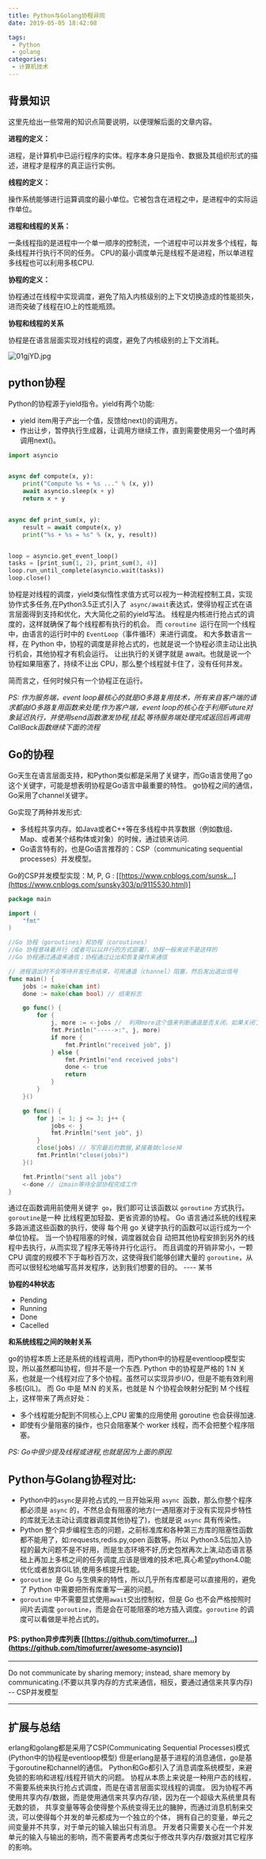 ```yaml
---
title: Python与Golang协程异同
date: 2019-05-05 18:42:08

tags:
 - Python
 - golang
categories:
 - 计算机技术
---
```



## 背景知识
<!-- more -->

这里先给出一些常用的知识点简要说明，以便理解后面的文章内容。

**进程的定义：**


进程，是计算机中已运行程序的实体。程序本身只是指令、数据及其组织形式的描述，进程才是程序的真正运行实例。

**线程的定义：**

操作系统能够进行运算调度的最小单位。它被包含在进程之中，是进程中的实际运作单位。

**进程和线程的关系：**

一条线程指的是进程中一个单一顺序的控制流，一个进程中可以并发多个线程，每条线程并行执行不同的任务。
CPU的最小调度单元是线程不是进程，所以单进程多线程也可以利用多核CPU.

**协程的定义：**

协程通过在线程中实现调度，避免了陷入内核级别的上下文切换造成的性能损失，进而突破了线程在IO上的性能瓶颈。

**协程和线程的关系**

协程是在语言层面实现对线程的调度，避免了内核级别的上下文消耗。

![01gjYD.jpg](https://s1.ax1x.com/2020/10/03/01gjYD.jpg)



## python协程

Python的协程源于yield指令。yield有两个功能:

- yield item用于产出一个值，反馈给next()的调用方。
- 作出让步，暂停执行生成器，让调用方继续工作，直到需要使用另一个值时再调用next()。

```python
import asyncio


async def compute(x, y):
    print("Compute %s + %s ..." % (x, y))
    await asyncio.sleep(x + y)
    return x + y


async def print_sum(x, y):
    result = await compute(x, y)
    print("%s + %s = %s" % (x, y, result))


loop = asyncio.get_event_loop()
tasks = [print_sum(1, 2), print_sum(3, 4)]
loop.run_until_complete(asyncio.wait(tasks))
loop.close()
```

协程是对线程的调度，yield类似惰性求值方式可以视为一种流程控制工具，实现协作式多任务,在Python3.5正式引入了` async/await`表达式，使得协程正式在语言层面得到支持和优化，大大简化之前的yield写法。
线程是内核进行抢占式的调度的，这样就确保了每个线程都有执行的机会。
而 `coroutine `运行在同一个线程中，由语言的运行时中的 `EventLoop`（事件循环）来进行调度。
和大多数语言一样，在 Python 中，协程的调度是非抢占式的，也就是说一个协程必须主动让出执行机会，其他协程才有机会运行。
让出执行的关键字就是 await。也就是说一个协程如果阻塞了，持续不让出 CPU，那么整个线程就卡住了，没有任何并发。

简而言之，任何时候只有一个协程正在运行。

*PS: 作为服务端，event loop最核心的就是IO多路复用技术，所有来自客户端的请求都由IO多路复用函数来处理;作为客户端，event loop的核心在于利用Future对象延迟执行，并使用send函数激发协程,挂起,等待服务端处理完成返回后再调用CallBack函数继续下面的流程*

## Go的协程

Go天生在语言层面支持，和Python类似都是采用了关键字，而Go语言使用了go这个关键字，可能是想表明协程是Go语言中最重要的特性。
go协程之间的通信，Go采用了channel关键字。

Go实现了两种并发形式:

- 多线程共享内存。如Java或者C++等在多线程中共享数据（例如数组、Map、或者某个结构体或对象）的时候，通过锁来访问.
- Go语言特有的，也是Go语言推荐的：CSP（communicating sequential processes）并发模型。

Go的CSP并发模型实现：M, P, G : [[https://www.cnblogs.com/sunsk...](https://www.cnblogs.com/sunsky303/p/9115530.html)]

```go
package main

import (
    "fmt"
)

//Go 协程（goroutines）和协程（coroutines）
//Go 协程意味着并行（或者可以以并行的方式部署），协程一般来说不是这样的
//Go 协程通过通道来通信；协程通过让出和恢复操作来通信

// 进程退出时不会等待并发任务结束，可用通道（channel）阻塞，然后发出退出信号
func main() {
    jobs := make(chan int)
    done := make(chan bool) // 结束标志

    go func() {
        for {
            j, more := <-jobs //  利用more这个值来判断通道是否关闭，如果关闭了，那么more的值为false，并且通知给通道done
            fmt.Println("----->:", j, more)
            if more {
                fmt.Println("received job", j)
            } else {
                fmt.Println("end received jobs")
                done <- true
                return
            }
        }
    }()

    go func() {
        for j := 1; j <= 3; j++ {
            jobs <- j
            fmt.Println("sent job", j)
        }
        close(jobs) // 写完最后的数据,紧接着就close掉
        fmt.Println("close(jobs)")
    }()

    fmt.Println("sent all jobs")
    <-done // 让main等待全部协程完成工作
}
```

通过在函数调用前使用关键字` go`，我们即可让该函数以 `goroutine` 方式执行。`goroutine`是一种 比线程更加轻盈、更省资源的协程。
Go 语言通过系统的线程来多路派遣这些函数的执行，使得 每个用 go 关键字执行的函数可以运行成为一个单位协程。
当一个协程阻塞的时候，调度器就会自 动把其他协程安排到另外的线程中去执行，从而实现了程序无等待并行化运行。
而且调度的开销非常小，一颗 CPU 调度的规模不下于每秒百万次，这使得我们能够创建大量的 `goroutine`，从而可以很轻松地编写高并发程序，达到我们想要的目的。 ---- 某书

**协程的4种状态**

- Pending
- Running
- Done
- Cacelled

**和系统线程之间的映射关系**

go的协程本质上还是系统的线程调用，而Python中的协程是eventloop模型实现，所以虽然都叫协程，但并不是一个东西.
Python 中的协程是严格的 1:N 关系，也就是一个线程对应了多个协程。虽然可以实现异步I/O，但是不能有效利用多核(GIL)。
而 Go 中是 M:N 的关系，也就是 N 个协程会映射分配到 M 个线程上，这样带来了两点好处：

- 多个线程能分配到不同核心上,CPU 密集的应用使用 goroutine 也会获得加速.
- 即使有少量阻塞的操作，也只会阻塞某个 worker 线程，而不会把整个程序阻塞。

*PS: Go中很少提及线程或进程,也就是因为上面的原因.*

## Python与Golang协程对比:

- Python中的`async`是非抢占式的,一旦开始采用 `async `函数，那么你整个程序都必须是 `async` 的，不然总会有阻塞的地方(一遇阻塞对于没有实现异步特性的库就无法主动让调度器调度其他协程了)，也就是说 `async` 具有传染性。
- Python 整个异步编程生态的问题，之前标准库和各种第三方库的阻塞性函数都不能用了，如:requests,redis.py,open 函数等。所以 Python3.5后加入协程的最大问题不是不好用，而是生态环境不好,历史包袱再次上演,动态语言基础上再加上多核之间的任务调度,应该是很难的技术吧,真心希望python4.0能优化或者放弃GIL锁,使用多核提升性能。
- `goroutine `是 Go 与生俱来的特性，所以几乎所有库都是可以直接用的，避免了 Python 中需要把所有库重写一遍的问题。
- `goroutine` 中不需要显式使用` await `交出控制权，但是 Go 也不会严格按照时间片去调度 `goroutine`，而是会在可能阻塞的地方插入调度。`goroutine` 的调度可以看做是半抢占式的。

#### PS: python异步库列表 [[https://github.com/timofurrer...](https://github.com/timofurrer/awesome-asyncio)]

------

Do not communicate by sharing memory; instead, share memory by communicating.(不要以共享内存的方式来通信，相反，要通过通信来共享内存) -- CSP并发模型

------

## 扩展与总结

erlang和golang都是采用了CSP(Communicating Sequential Processes)模式(Python中的协程是eventloop模型)
但是erlang是基于进程的消息通信，go是基于goroutine和channel的通信。
Python和Go都引入了消息调度系统模型，来避免锁的影响和进程/线程开销大的问题。
协程从本质上来说是一种用户态的线程，不需要系统来执行抢占式调度，而是在语言层面实现线程的调度。
因为协程不再使用共享内存/数据，而是使用通信来共享内存/锁，因为在一个超级大系统里具有无数的锁，
共享变量等等会使得整个系统变得无比的臃肿，而通过消息机制来交流，可以使得每个并发的单元都成为一个独立的个体，
拥有自己的变量，单元之间变量并不共享，对于单元的输入输出只有消息。
开发者只需要关心在一个并发单元的输入与输出的影响，而不需要再考虑类似于修改共享内存/数据对其它程序的影响。